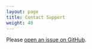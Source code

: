 ```yaml
---
layout: page
title: Contact Support
weight: 40
---
```


Please [open an issue on GitHub](https://github.com/PhonePresenter/docs/issues).
